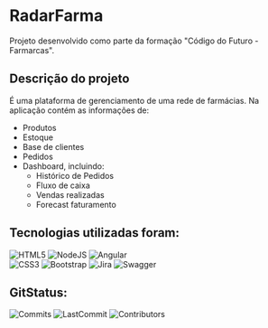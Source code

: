 # RadarFarma

Projeto desenvolvido como parte da formação "Código do Futuro - Farmarcas".


## Descrição do projeto

É uma plataforma de gerenciamento de uma rede de farmácias. Na aplicação contém as informações de: 

- Produtos
- Estoque
- Base de clientes
- Pedidos
- Dashboard, incluindo:
  - Histórico de Pedidos
  - Fluxo de caixa
  - Vendas realizadas
  - Forecast faturamento



## Tecnologias utilizadas foram: 

![HTML5](https://img.shields.io/badge/html5-%23E34F26.svg?style=for-the-badge&logo=html5&logoColor=white) 
![NodeJS](https://img.shields.io/badge/node.js-6DA55F?style=for-the-badge&logo=node.js&logoColor=white)
![Angular](https://img.shields.io/badge/angular-%23DD0031.svg?style=for-the-badge&logo=angular&logoColor=white)
<br/>
![CSS3](https://img.shields.io/badge/css3-%231572B6.svg?style=for-the-badge&logo=css3&logoColor=white) 
![Bootstrap](https://img.shields.io/badge/bootstrap-%23563D7C.svg?style=for-the-badge&logo=bootstrap&logoColor=white)
![Jira](https://img.shields.io/badge/jira-%230A0FFF.svg?style=for-the-badge&logo=jira&logoColor=white)
![Swagger](https://img.shields.io/badge/swagger-6DA55F.svg?style=for-the-badge&logo=swagger&logoColor=green)

## GitStatus:
![Commits](https://img.shields.io/github/commit-activity/m/Radar-Angular/Front-End?style=plastic)
![LastCommit](https://img.shields.io/github/last-commit/Radar-Angular/Front-End?style=plastic)
![Contributors](https://img.shields.io/github/contributors/Radar-Angular/Front-End?style=plastic)

